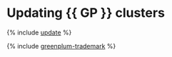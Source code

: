 # Updating {{ GP }} clusters

{% include [update](../../_qa/managed-greenplum/update.md) %}

{% include [greenplum-trademark](../../_includes/mdb/mgp/trademark.md) %}